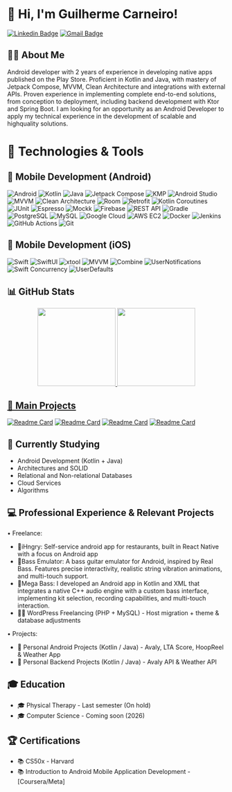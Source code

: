 # 👋 Hi, I'm Guilherme Carneiro!

[![Linkedin Badge](https://img.shields.io/badge/-LinkedIn-blue?style=flat-square&logo=Linkedin&logoColor=white&link=https://www.linkedin.com/in/seu-linkedin)](https://www.linkedin.com/in/guicarneiro1)
[![Gmail Badge](https://img.shields.io/badge/-Gmail-c14438?style=flat-square&logo=Gmail&logoColor=white&link=mailto:seu-email@gmail.com)](mailto:guicarneiro.dev@gmail.com)

## 👨‍💻 About Me

Android developer with 2 years of experience in developing native apps published on the Play Store. Proficient in Kotlin and Java, with mastery of Jetpack Compose, MVVM, Clean Architecture and integrations with external APIs. Proven experience in implementing complete end-to-end solutions, from conception to deployment, including backend development with Ktor and Spring Boot. I am looking for an opportunity as an Android Developer to apply my technical experience in the development of scalable and highquality solutions.

# 🚀 Technologies & Tools

## 📱 Mobile Development (Android)
![Android](https://img.shields.io/badge/Android-3DDC84?style=for-the-badge&logo=android&logoColor=white)
![Kotlin](https://img.shields.io/badge/Kotlin-0095D5?style=for-the-badge&logo=kotlin&logoColor=white)
![Java](https://img.shields.io/badge/Java-ED8B00?style=for-the-badge&logo=openjdk&logoColor=white)
![Jetpack Compose](https://img.shields.io/badge/Jetpack_Compose-4285F4?style=for-the-badge&logo=jetpack-compose&logoColor=white)
![KMP](https://img.shields.io/badge/Kotlin_Multiplatform-7F52FF?style=for-the-badge&logo=kotlin&logoColor=white)
![Android Studio](https://img.shields.io/badge/Android_Studio-3DDC84?style=for-the-badge&logo=android-studio&logoColor=white)
![MVVM](https://img.shields.io/badge/MVVM-0078D7?style=for-the-badge&logo=android&logoColor=white)
![Clean Architecture](https://img.shields.io/badge/Clean_Architecture-FF5722?style=for-the-badge&logo=cleanarchitecture&logoColor=white)
![Room](https://img.shields.io/badge/Room-3DDC84?style=for-the-badge&logo=android&logoColor=white)
![Retrofit](https://img.shields.io/badge/Retrofit-3E4348?style=for-the-badge&logo=square&logoColor=white)
![Kotlin Coroutines](https://img.shields.io/badge/Kotlin_Coroutines-7F52FF?style=for-the-badge&logo=kotlin&logoColor=white)
![JUnit](https://img.shields.io/badge/JUnit5-25A162?style=for-the-badge&logo=junit5&logoColor=white)
![Espresso](https://img.shields.io/badge/Espresso-3DDC84?style=for-the-badge&logo=android&logoColor=white)
![Mockk](https://img.shields.io/badge/Mockk-F5801A?style=for-the-badge&logo=kotlin&logoColor=white)
![Firebase](https://img.shields.io/badge/Firebase-FFCA28?style=for-the-badge&logo=firebase&logoColor=black)
![REST API](https://img.shields.io/badge/REST_API-FF6C37?style=for-the-badge&logo=fastapi&logoColor=white)
![Gradle](https://img.shields.io/badge/Gradle-02303A?style=for-the-badge&logo=gradle&logoColor=white)
![PostgreSQL](https://img.shields.io/badge/PostgreSQL-316192?style=for-the-badge&logo=postgresql&logoColor=white)
![MySQL](https://img.shields.io/badge/MySQL-4479A1?style=for-the-badge&logo=mysql&logoColor=white)
![Google Cloud](https://img.shields.io/badge/Google_Cloud-4285F4?style=for-the-badge&logo=google-cloud&logoColor=white)
![AWS EC2](https://img.shields.io/badge/AWS_EC2-232F3E?style=for-the-badge&logo=amazon&logoColor=white)
![Docker](https://img.shields.io/badge/Docker-2496ED?style=for-the-badge&logo=docker&logoColor=white)
![Jenkins](https://img.shields.io/badge/Jenkins-D24939?style=for-the-badge&logo=Jenkins&logoColor=white)
![GitHub Actions](https://img.shields.io/badge/GitHub_Actions-2088FF?style=for-the-badge&logo=github-actions&logoColor=white)
![Git](https://img.shields.io/badge/Git-F05032?style=for-the-badge&logo=git&logoColor=white)

## 📱 Mobile Development (iOS)
![Swift](https://img.shields.io/badge/Swift-FA7343?style=for-the-badge&logo=swift&logoColor=white)
![SwiftUI](https://img.shields.io/badge/SwiftUI-0D96F6?style=for-the-badge&logo=swift&logoColor=white)
![xtool](https://img.shields.io/badge/xtool-000000?style=for-the-badge&logo=apple&logoColor=white)
![MVVM](https://img.shields.io/badge/MVVM-007396?style=for-the-badge&logo=swift&logoColor=white)
![Combine](https://img.shields.io/badge/Combine-FA7343?style=for-the-badge&logo=swift&logoColor=white)
![UserNotifications](https://img.shields.io/badge/UserNotifications-999999?style=for-the-badge&logo=apple&logoColor=white)
![Swift Concurrency](https://img.shields.io/badge/Swift_Concurrency-FA7343?style=for-the-badge&logo=swift&logoColor=white)
![UserDefaults](https://img.shields.io/badge/UserDefaults-147EFB?style=for-the-badge&logo=apple&logoColor=white)

## 📊 GitHub Stats

<div align="center">
  <a href="https://github.com/guicarneiro11">
  <img height="180em" src="https://github-readme-stats.vercel.app/api?username=guicarneiro11&show_icons=true&theme=dracula&include_all_commits=true&count_private=true"/>
  <img height="180em" src="https://github-readme-stats.vercel.app/api/top-langs/?username=guicarneiro11&layout=compact&langs_count=7&theme=dracula"/>
</div>

## 🎯 Main Projects

[![Readme Card](https://github-readme-stats.vercel.app/api/pin/?username=guicarneiro11&repo=Avaly&theme=dracula&cache_seconds=1)](https://github.com/guicarneiro11/Avaly)
[![Readme Card](https://github-readme-stats.vercel.app/api/pin/?username=guicarneiro11&repo=LTA-Score&theme=dracula&cache_seconds=1)](https://github.com/guicarneiro11/LTA-Score)
[![Readme Card](https://github-readme-stats.vercel.app/api/pin/?username=guicarneiro11&repo=HoopReel&theme=dracula&cache_seconds=1)](https://github.com/guicarneiro11/HoopReel)
[![Readme Card](https://github-readme-stats.vercel.app/api/pin/?username=guicarneiro11&repo=WeatherApp&theme=dracula&cache_seconds=1)](https://github.com/guicarneiro11/WeatherApp)

## 🌱 Currently Studying

- Android Development (Kotlin + Java)
- Architectures and SOLID
- Relational and Non-relational Databases
- Cloud Services
- Algorithms

## 💻 Professional Experience & Relevant Projects
• Freelance:
- 📱iHngry: Self-service android app for restaurants, built in React Native with a focus on Android app
- 📱Bass Emulator: A bass guitar emulator for Android, inspired by Real Bass. Features precise interactivity, realistic string vibration animations, and multi-touch support.
- 📱Mega Bass: I developed an Android app in Kotlin and XML that integrates a native C++ audio engine with a custom bass interface, implementing kit selection, recording capabilities, and multi-touch interaction.
- 👨‍💻 WordPress Freelancing (PHP + MySQL) - Host migration + theme & database adjustments

• Projects:
- 📱 Personal Android Projects (Kotlin / Java) - Avaly, LTA Score, HoopReel & Weather App
- 📱 Personal Backend Projects (Kotlin / Java) - Avaly API & Weather API

## 🎓 Education

- 🎓 Physical Therapy - Last semester (On hold)
- 🎓 Computer Science - Coming soon (2026)

## 🏆 Certifications

- 📚 CS50x - Harvard
- 📚 Introduction to Android Mobile Application Development - [Coursera/Meta]
